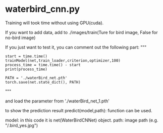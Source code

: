 # waterbird_cnn.py

Training will took time without using GPU(cuda).

If you want to add data, add to ./images/train(Ture for bird image, False for no-bird image)

If you just want to test it, you can comment out the following part:
"""

    start = time.time()
    trainModel(net,train_loader,criterion,optimizer,100)
    process_time = time.time() - start
    print(process_time)
    
    PATH = './waterBird_net.pth'
    torch.save(net.state_dict(), PATH)
"""

and load the parameter from './waterBird_net_1.pth'

to show the prediction result predict(model,path): function can be used.

model: in this code it is net(WaterBirdCNNet) object.
path: image path (e.g. "/.bird_yes.jpg")


